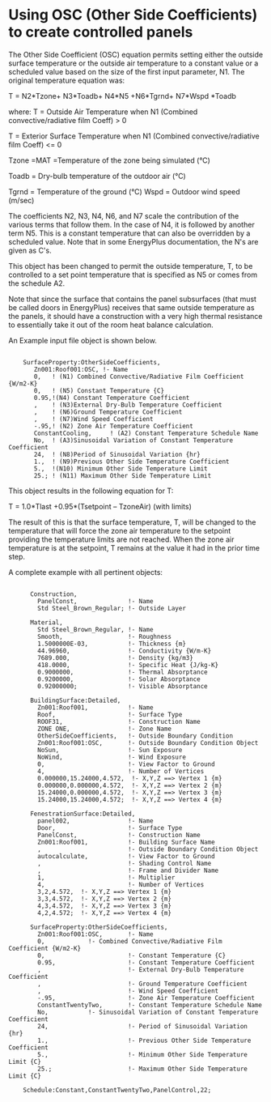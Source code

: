 # Using OSC (Other Side Coefficients) to create controlled panels

The Other Side Coefficient (OSC) equation permits setting either the outside surface temperature or the outside air temperature to a constant value or a scheduled value based on the size of the first input parameter, N1. The original temperature equation was:

T = N2\*Tzone+ N3\*Toadb+ N4\*N5 +N6\*Tgrnd+ N7\*Wspd \*Toadb

where: T = Outside Air Temperature when N1 (Combined convective/radiative film Coeff) > 0

T = Exterior Surface Temperature when N1 (Combined convective/radiative film Coeff) <= 0

Tzone =MAT =Temperature of the zone being simulated (°C)

Toadb = Dry-bulb temperature of the outdoor air (°C)

Tgrnd = Temperature of the ground (°C) Wspd = Outdoor wind speed (m/sec)

The coefficients N2, N3, N4, N6, and N7 scale the contribution of the various terms that follow them.  In the case of N4, it is followed by another term N5.  This is a constant temperature that can also be overridden by a scheduled value. Note that in some EnergyPlus documentation, the N's are given as C's.

This object has been changed to permit the outside temperature, T, to be controlled to a set point temperature that is specified as N5 or comes from the schedule A2.

Note that since the surface that contains the panel subsurfaces (that must be called doors in EnergyPlus) receives that same outside temperature as the panels, it should have a construction with a very high thermal resistance to essentially take it out of the room heat balance calculation.

An Example input file object is shown below.

~~~~~~~~~~~~~~~~~~~~

    SurfaceProperty:OtherSideCoefficients,
       Zn001:Roof001:OSC, !- Name
       0,   ! (N1) Combined Convective/Radiative Film Coefficient {W/m2-K}
       0,   ! (N5) Constant Temperature {C}
       0.95,!(N4) Constant Temperature Coefficient
       ,    ! (N3)External Dry-Bulb Temperature Coefficient
       ,    ! (N6)Ground Temperature Coefficient
       ,    ! (N7)Wind Speed Coefficient
       -.95,! (N2) Zone Air Temperature Coefficient
       ConstantCooling,     ! (A2) Constant Temperature Schedule Name
       No,  ! (A3)Sinusoidal Variation of Constant Temperature Coefficient
       24,  ! (N8)Period of Sinusoidal Variation {hr}
       1.,  ! (N9)Previous Other Side Temperature Coefficient
       5.,  !(N10) Minimum Other Side Temperature Limit
       25.; ! (N11) Maximum Other Side Temperature Limit
~~~~~~~~~~~~~~~~~~~~

This object results in the following equation for T:

T = 1.0\*Tlast +0.95\*(Tsetpoint – TzoneAir)   (with limits)

The result of this is that the surface temperature, T, will be changed to the temperature that will force the zone air temperature to the setpoint providing the temperature limits are not reached. When the zone air temperature is at the setpoint, T remains at the value it had in the prior time step.

A complete example with all pertinent objects:

~~~~~~~~~~~~~~~~~~~~

      Construction,
        PanelConst,              !- Name
        Std Steel_Brown_Regular; !- Outside Layer

      Material,
        Std Steel_Brown_Regular, !- Name
        Smooth,                  !- Roughness
        1.5000000E-03,           !- Thickness {m}
        44.96960,                !- Conductivity {W/m-K}
        7689.000,                !- Density {kg/m3}
        418.0000,                !- Specific Heat {J/kg-K}
        0.9000000,               !- Thermal Absorptance
        0.9200000,               !- Solar Absorptance
        0.92000000;              !- Visible Absorptance

      BuildingSurface:Detailed,
        Zn001:Roof001,           !- Name
        Roof,                    !- Surface Type
        ROOF31,                  !- Construction Name
        ZONE ONE,                !- Zone Name
        OtherSideCoefficients,   !- Outside Boundary Condition
        Zn001:Roof001:OSC,       !- Outside Boundary Condition Object
        NoSun,                   !- Sun Exposure
        NoWind,                  !- Wind Exposure
        0,                       !- View Factor to Ground
        4,                       !- Number of Vertices
        0.000000,15.24000,4.572,  !- X,Y,Z ==> Vertex 1 {m}
        0.000000,0.000000,4.572,  !- X,Y,Z ==> Vertex 2 {m}
        15.24000,0.000000,4.572,  !- X,Y,Z ==> Vertex 3 {m}
        15.24000,15.24000,4.572;  !- X,Y,Z ==> Vertex 4 {m}

      FenestrationSurface:Detailed,
        panel002,                !- Name
        Door,                    !- Surface Type
        PanelConst,              !- Construction Name
        Zn001:Roof001,           !- Building Surface Name
        ,                        !- Outside Boundary Condition Object
        autocalculate,           !- View Factor to Ground
        ,                        !- Shading Control Name
        ,                        !- Frame and Divider Name
        1,                       !- Multiplier
        4,                       !- Number of Vertices
        3,2,4.572,  !- X,Y,Z ==> Vertex 1 {m}
        3,3,4.572,  !- X,Y,Z ==> Vertex 2 {m}
        4,3,4.572,  !- X,Y,Z ==> Vertex 3 {m}
        4,2,4.572;  !- X,Y,Z ==> Vertex 4 {m}

      SurfaceProperty:OtherSideCoefficients,
        Zn001:Roof001:OSC,       !- Name
        0,            !- Combined Convective/Radiative Film Coefficient {W/m2-K}
        0,                       !- Constant Temperature {C}
        0.95,                    !- Constant Temperature Coefficient
        ,                        !- External Dry-Bulb Temperature Coefficient
        ,                        !- Ground Temperature Coefficient
        ,                        !- Wind Speed Coefficient
        -.95,                    !- Zone Air Temperature Coefficient
        ConstantTwentyTwo,       !- Constant Temperature Schedule Name
        No,           !- Sinusoidal Variation of Constant Temperature Coefficient
        24,                      !- Period of Sinusoidal Variation {hr}
        1.,                      !- Previous Other Side Temperature Coefficient
        5.,                      !- Minimum Other Side Temperature Limit {C}
        25.;                     !- Maximum Other Side Temperature Limit {C}

    Schedule:Constant,ConstantTwentyTwo,PanelControl,22;
~~~~~~~~~~~~~~~~~~~~
